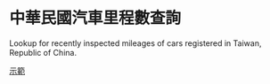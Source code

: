 # 中華民國汽車里程數查詢
Lookup for recently inspected mileages of cars registered in Taiwan, Republic of China.

[示範](https://wegylexy.github.io/tw-carmile/)
